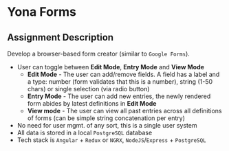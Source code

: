 # Yona Forms
## Assignment Description
Develop a browser-based form creator (similar to `Google Forms`).
- User can toggle between **Edit Mode**, **Entry Mode** and **View Mode**
  - **Edit Mode** - The user can add/remove fields. A field has a label and a type: number (form validates that this is a number), string (1-50 chars) or single selection (via radio button)
  - **Entry Mode** - The user can add new entries, the newly rendered form abides by latest definitions in **Edit Mode**
  - **View mode** - The user can view all past entries across all definitions of forms (can be simple string concatenation per entry)
- No need for user mgmt. of any sort, this is a single user system
- All data is stored in a local `PostgreSQL` database
- Tech stack is `Angular` + `Redux` or `NGRX`, `NodeJS`/`Express` + `PostgreSQL`

